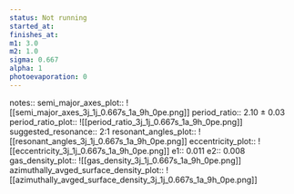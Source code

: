 ```yaml
---
status: Not running
started_at:
finishes_at:
m1: 3.0
m2: 1.0
sigma: 0.667
alpha: 1
photoevaporation: 0
---
```


notes::
semi_major_axes_plot:: ![[semi_major_axes_3j_1j_0.667s_1a_9h_0pe.png]]
period_ratio:: 2.10 ± 0.03
period_ratio_plot:: ![[period_ratio_3j_1j_0.667s_1a_9h_0pe.png]]
suggested_resonance:: 2:1
resonant_angles_plot:: ![[resonant_angles_3j_1j_0.667s_1a_9h_0pe.png]]
eccentricity_plot:: ![[eccentricity_3j_1j_0.667s_1a_9h_0pe.png]]
e1:: 0.011
e2:: 0.008
gas_density_plot:: ![[gas_density_3j_1j_0.667s_1a_9h_0pe.png]]
azimuthally_avged_surface_density_plot:: ![[azimuthally_avged_surface_density_3j_1j_0.667s_1a_9h_0pe.png]]
